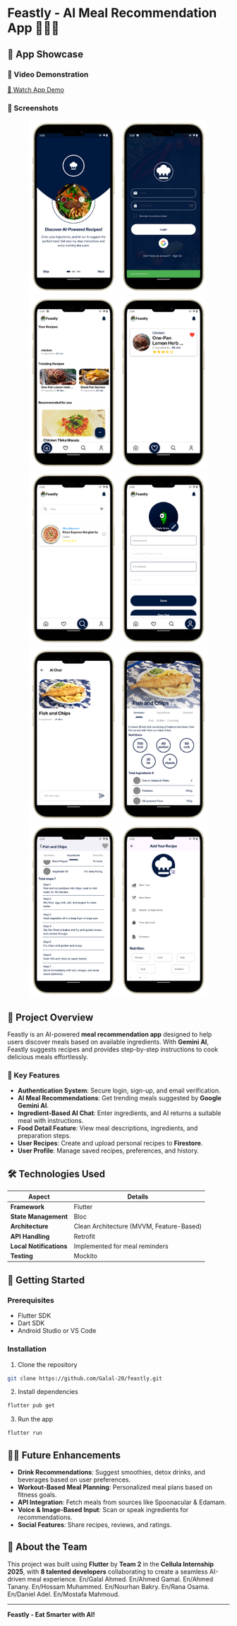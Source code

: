 # Feastly - AI Meal Recommendation App 🍲👩‍🍳

## 🎥 App Showcase

### 🎦 Video Demonstration
[🎥 Watch App Demo](https://drive.google.com/file/d/1UOOUMXV76Jy6XtScsWVUMLFG03B70rGR/view?usp=sharing)

### 📱 Screenshots
<p align="center">
  <img src="assets/readme_assets/readme 1.png" width="200" />
  <img src="assets/readme_assets/readme 2.png" width="200" />
  <img src="assets/readme_assets/readme 3.png" width="200" />
  <img src="assets/readme_assets/readme 4.png" width="200" />
  <img src="assets/readme_assets/readme 5.png" width="200" />
  <img src="assets/readme_assets/readme 6.png" width="200" />
  <img src="assets/readme_assets/readme 7.png" width="200" />
  <img src="assets/readme_assets/readme 8.png" width="200" />
  <img src="assets/readme_assets/readme 9.png" width="200" />
  <img src="assets/readme_assets/readme 10.png" width="200" />

</p>

## 🚀 Project Overview

Feastly is an AI-powered **meal recommendation app** designed to help users discover meals based on available ingredients. With **Gemini AI**, Feastly suggests recipes and provides step-by-step instructions to cook delicious meals effortlessly.

### 🔑 Key Features
- **Authentication System**: Secure login, sign-up, and email verification.
- **AI Meal Recommendations**: Get trending meals suggested by **Google Gemini AI**.
- **Ingredient-Based AI Chat**: Enter ingredients, and AI returns a suitable meal with instructions.
- **Food Detail Feature**: View meal descriptions, ingredients, and preparation steps.
- **User Recipes**: Create and upload personal recipes to **Firestore**.
- **User Profile**: Manage saved recipes, preferences, and history.

## 🛠️ Technologies Used
| Aspect | Details |
|--------|---------|
| **Framework** | Flutter |
| **State Management** | Bloc |
| **Architecture** | Clean Architecture (MVVM, Feature-Based) |
| **API Handling** | Retrofit |
| **Local Notifications** | Implemented for meal reminders |
| **Testing** | Mockito |

## 🏡 Getting Started

### Prerequisites
- Flutter SDK
- Dart SDK
- Android Studio or VS Code

### Installation
1. Clone the repository
```bash
git clone https://github.com/Galal-20/feastly.git
```
2. Install dependencies
```bash
flutter pub get
```
3. Run the app
```bash
flutter run
```

## 👩‍🍳 Future Enhancements
- **Drink Recommendations**: Suggest smoothies, detox drinks, and beverages based on user preferences.
- **Workout-Based Meal Planning**: Personalized meal plans based on fitness goals.
- **API Integration**: Fetch meals from sources like Spoonacular & Edamam.
- **Voice & Image-Based Input**: Scan or speak ingredients for recommendations.
- **Social Features**: Share recipes, reviews, and ratings.

## 👤 About the Team
This project was built using **Flutter** by **Team 2** in the **Cellula Internship 2025**, with **8 talented developers** collaborating to create a seamless AI-driven meal experience.
En/Galal Ahmed.
En/Ahmed Gamal.
En/Ahmed Tanany.
En/Hossam Muhammed.
En/Nourhan Bakry.
En/Rana Osama.
En/Daniel Adel.
En/Mostafa Mahmoud.

---
**Feastly - Eat Smarter with AI!**


